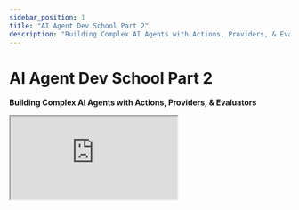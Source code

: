 ```yaml
---
sidebar_position: 1
title: "AI Agent Dev School Part 2"
description: "Building Complex AI Agents with Actions, Providers, & Evaluators"
---
```


# AI Agent Dev School Part 2

**Building Complex AI Agents with Actions, Providers, & Evaluators**

<div className="responsive-iframe">
  <iframe
    src="https://www.youtube.com/embed/XenGeAcPAQo"
    title="YouTube video player"
    allow="accelerometer; autoplay; clipboard-write; encrypted-media; gyroscope; picture-in-picture"
    allowFullScreen
  />
</div>

- Date: 2024-12-03
- YouTube Link: https://www.youtube.com/watch?v=XenGeAcPAQo

## Timestamps

- [00:03:33](https://www.youtube.com/watch?v=XenGeAcPAQo&t=213) - Shift in focus from characters (DevSchool Part 1) to agent capabilities.
- [00:07:09](https://www.youtube.com/watch?v=XenGeAcPAQo&t=429) - Deep dive into providers, actions, and evaluators, the core building blocks of Bella.
- [00:07:28](https://www.youtube.com/watch?v=XenGeAcPAQo&t=448) - Discussion about actions vs. tools, favoring decoupled intent and action execution.
- [00:18:02](https://www.youtube.com/watch?v=XenGeAcPAQo&t=1082) - Explanation of providers and their function as information sources for agents.
- [00:20:15](https://www.youtube.com/watch?v=XenGeAcPAQo&t=1215) - Introduction to evaluators and their role in agent reflection and state analysis.
- [00:29:22](https://www.youtube.com/watch?v=XenGeAcPAQo&t=1762) - Brief overview of clients as connectors to external platforms.
- [00:31:02](https://www.youtube.com/watch?v=XenGeAcPAQo&t=1862) - Description of adapters and their function in database interactions.
- [00:34:02](https://www.youtube.com/watch?v=XenGeAcPAQo&t=2042) - Discussion about plugins as bundles of core components, examples, and recommendations.
- [00:40:31](https://www.youtube.com/watch?v=XenGeAcPAQo&t=2431) - Live Coding Demo begins: Creating a new plugin from scratch (DevSchoolExamplePlugin).
- [00:47:54](https://www.youtube.com/watch?v=XenGeAcPAQo&t=2874) - Implementing the simple HelloWorldAction.
- [01:00:26](https://www.youtube.com/watch?v=XenGeAcPAQo&t=3626) - Implementing the CurrentNewsAction (fetching and formatting news data).
- [01:22:09](https://www.youtube.com/watch?v=XenGeAcPAQo&t=4929) - Demonstrating the Bella Client for interacting with agents locally.
- [01:23:54](https://www.youtube.com/watch?v=XenGeAcPAQo&t=5034) - Q&A: Plugin usage in character files, installation, Bella vs. Bella Starter.
- [01:36:17](https://www.youtube.com/watch?v=XenGeAcPAQo&t=5777) - Saving agent responses as memories in the database.
- [01:43:06](https://www.youtube.com/watch?v=XenGeAcPAQo&t=6186) - Using prompts for data extraction within actions.
- [01:51:54](https://www.youtube.com/watch?v=XenGeAcPAQo&t=6714) - Importance of deleting the database during development to avoid context issues.
- [01:57:04](https://www.youtube.com/watch?v=XenGeAcPAQo&t=7024) - Viewing agent context via console logs to understand model inputs.
- [02:07:07](https://www.youtube.com/watch?v=XenGeAcPAQo&t=7627) - Explanation of memory management with knowledge, facts, and lore.
- [02:16:53](https://www.youtube.com/watch?v=XenGeAcPAQo&t=8213) - Q&A: Prompt engineering opportunities, knowledge chunking and retrieval.
- [02:22:57](https://www.youtube.com/watch?v=XenGeAcPAQo&t=8577) - Call for contributions: Encouraging viewers to create their own actions and plugins.
- [02:26:31](https://www.youtube.com/watch?v=XenGeAcPAQo&t=8791) - Closing remarks and future DevSchool session announcements.

## Summary

AI Agent Dev School Part 2, Electric Boogaloo

The session focuses on building complex AI agents, with Shaw diving into core abstractions: plugins, providers, actions, and evaluators.

Actions are defined as capabilities that agents can execute, ranging from simple tasks to complex workflows. Providers serve as information sources for agents, similar to context providers in React. Evaluators run after actions, enabling agents to reflect on their state and decisions.

The live coding portion demonstrates creating a "DevSchool" plugin from scratch, starting with a simple "Hello World" action and progressing to a more complex "Current News" action that fetches and formats news articles. Shaw shows how to extract data from conversations using prompts, making actions dynamic.

The session covers memory management, explaining how agents store and recall information through different types of memory:

- Knowledge: Information retrievable through search
- Lore: Random facts that add variety to responses
- Conversation history: Recent interactions and context

Shaw emphasizes the importance of prompt engineering, demonstrating how the structure and order of information significantly impacts agent responses. He shows how to view agent context through console logs to understand model inputs and improve agent behavior.

The session concludes with discussions about knowledge management, retrieval augmented generation (RAG), and future developments in AI agent capabilities, including the possibility of dynamically generating character files.

## Hot Takes

1. **OpenAI models are "dumb" due to RLHF and "wokeness" (02:03:00-02:04:07)**
    > "But basically, I've also made them sort of useless by RLHFing. Like, very basic capability, like a haystack test out of them. ... I'm against killing the capability and making models way worse than they are for someone's political agenda. I just don't think that's the world we want to live in."

Shaw here expresses frustration with OpenAI's approach to alignment, arguing that RLHF has diminished the capabilities of their models and that this is due to a "woke" agenda. This take is controversial because it attributes technical limitations to political motivations and ignores the complexities of aligning powerful AI systems.

2. **OpenAI models shouldn't be "telling" developers what they can and can't do (02:03:29-02:03:50)**
    > "OpenAI, if you're listening, please fucking stop telling me how to run models. You don't know as well as I do. I do this every day. You're a fucking engineer who has to go train, like, an LLM. I actually have to use the LLM."

This rant criticizes OpenAI's models for "telling" developers what they can and can't do, arguing that the models are not as knowledgeable as the developers who are actually using them. This take could be seen as dismissive of the role of AI systems in providing helpful feedback and limitations.

3. **Prompt engineering is the "most easy improvement" for AI agents (02:06:09-02:06:27)**
    > "Huge amount of research would go into that... That's where we'll see like the most easy improvement in our agents."

Shaw argues that prompt engineering holds the key to significant improvements in AI agents, stating that it's the "most easy improvement." This take is controversial because it downplays the importance of other areas like model architecture, training data, and algorithm development.

4. **Character files could be generated at runtime, making existing character files obsolete (02:22:05-02:22:53)**
    > "The entire character file could be generated at runtime... The agent's like, I have no idea who I am. And you're like, oh, your name is Bella, and you like berries. OK, cool. I guess I like berries."

This take suggests that character files could be generated at runtime, rendering current character files obsolete. This idea is controversial because it could lead to a more dynamic and unpredictable agent behavior, which could raise concerns about control and reliability.

5. **A "badge" system will reward developers who create custom actions, evaluators, and providers (02:24:45-02:25:49)**
    > "If you want that badge, what I'd like you to do is come to the AI Agent Dev School, make an action, have your agent do something. Those are the kinds of people that I really think we'll want to, you know, keep in our ecosystem and keep busy."

This take suggests a "badge" system to recognize developers who go beyond the basics and create custom components for AI agents. This could be seen as elitist or exclusionary, potentially creating a hierarchy within the AI agent development community.
